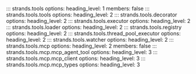 ::: strands.tools
    options:
      heading_level: 1
      members: false
::: strands.tools.tools
    options:
      heading_level: 2
::: strands.tools.decorator
    options:
      heading_level: 2
::: strands.tools.executor
    options:
      heading_level: 2
::: strands.tools.loader
    options:
      heading_level: 2
::: strands.tools.registry
    options:
      heading_level: 2
::: strands.tools.thread_pool_executor
    options:
      heading_level: 2
::: strands.tools.watcher
    options:
      heading_level: 2
::: strands.tools.mcp
    options:
      heading_level: 2
      members: false
::: strands.tools.mcp.mcp_agent_tool
    options:
      heading_level: 3
::: strands.tools.mcp.mcp_client
    options:
      heading_level: 3
::: strands.tools.mcp.mcp_types
    options:
      heading_level: 3
